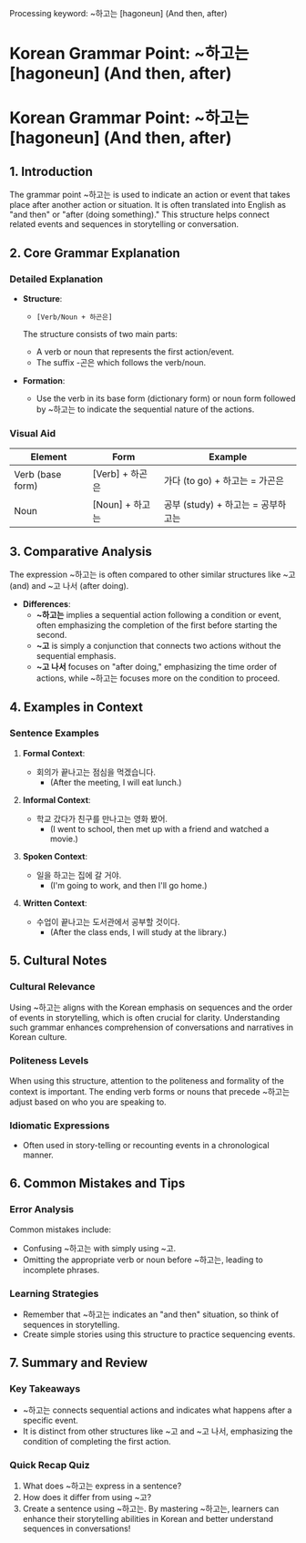 Processing keyword: ~하고는 [hagoneun] (And then, after)
# Korean Grammar Point: ~하고는 [hagoneun] (And then, after)
# Korean Grammar Point: ~하고는 [hagoneun] (And then, after)
## 1. Introduction
The grammar point ~하고는 is used to indicate an action or event that takes place after another action or situation. It is often translated into English as "and then" or "after (doing something)." This structure helps connect related events and sequences in storytelling or conversation.
## 2. Core Grammar Explanation
### Detailed Explanation
- **Structure**: 
  - `[Verb/Noun + 하곤은]`
  
  The structure consists of two main parts: 
  - A verb or noun that represents the first action/event.
  - The suffix -곤은 which follows the verb/noun.
- **Formation**:
  - Use the verb in its base form (dictionary form) or noun form followed by ~하고는 to indicate the sequential nature of the actions.
### Visual Aid
| Element          | Form                  | Example                       |
|------------------|-----------------------|-------------------------------|
| Verb (base form) | [Verb] + 하곤은      | 가다 (to go) + 하고는 = 가곤은  |
| Noun             | [Noun] + 하고는       | 공부 (study) + 하고는 = 공부하고는  |
## 3. Comparative Analysis
The expression ~하고는 is often compared to other similar structures like ~고 (and) and ~고 나서 (after doing). 
- **Differences**:
  - **~하고는** implies a sequential action following a condition or event, often emphasizing the completion of the first before starting the second.
  - **~고** is simply a conjunction that connects two actions without the sequential emphasis.
  - **~고 나서** focuses on "after doing," emphasizing the time order of actions, while ~하고는 focuses more on the condition to proceed.
## 4. Examples in Context
### Sentence Examples
1. **Formal Context**:
   - 회의가 끝나고는 점심을 먹겠습니다.
     - (After the meeting, I will eat lunch.)
  
2. **Informal Context**:
   - 학교 갔다가 친구를 만나고는 영화 봤어.
     - (I went to school, then met up with a friend and watched a movie.)
  
3. **Spoken Context**:
   - 일을 하고는 집에 갈 거야.
     - (I'm going to work, and then I'll go home.)
4. **Written Context**:
   - 수업이 끝나고는 도서관에서 공부할 것이다.
     - (After the class ends, I will study at the library.)
## 5. Cultural Notes
### Cultural Relevance
Using ~하고는 aligns with the Korean emphasis on sequences and the order of events in storytelling, which is often crucial for clarity. Understanding such grammar enhances comprehension of conversations and narratives in Korean culture.
### Politeness Levels
When using this structure, attention to the politeness and formality of the context is important. The ending verb forms or nouns that precede ~하고는 adjust based on who you are speaking to.
### Idiomatic Expressions
- Often used in story-telling or recounting events in a chronological manner.
## 6. Common Mistakes and Tips
### Error Analysis
Common mistakes include:
- Confusing ~하고는 with simply using ~고.
- Omitting the appropriate verb or noun before ~하고는, leading to incomplete phrases.
### Learning Strategies
- Remember that ~하고는 indicates an "and then" situation, so think of sequences in storytelling.
- Create simple stories using this structure to practice sequencing events.
## 7. Summary and Review
### Key Takeaways
- ~하고는 connects sequential actions and indicates what happens after a specific event.
- It is distinct from other structures like ~고 and ~고 나서, emphasizing the condition of completing the first action.
### Quick Recap Quiz
1. What does ~하고는 express in a sentence?
2. How does it differ from using ~고?
3. Create a sentence using ~하고는.
By mastering ~하고는, learners can enhance their storytelling abilities in Korean and better understand sequences in conversations!
